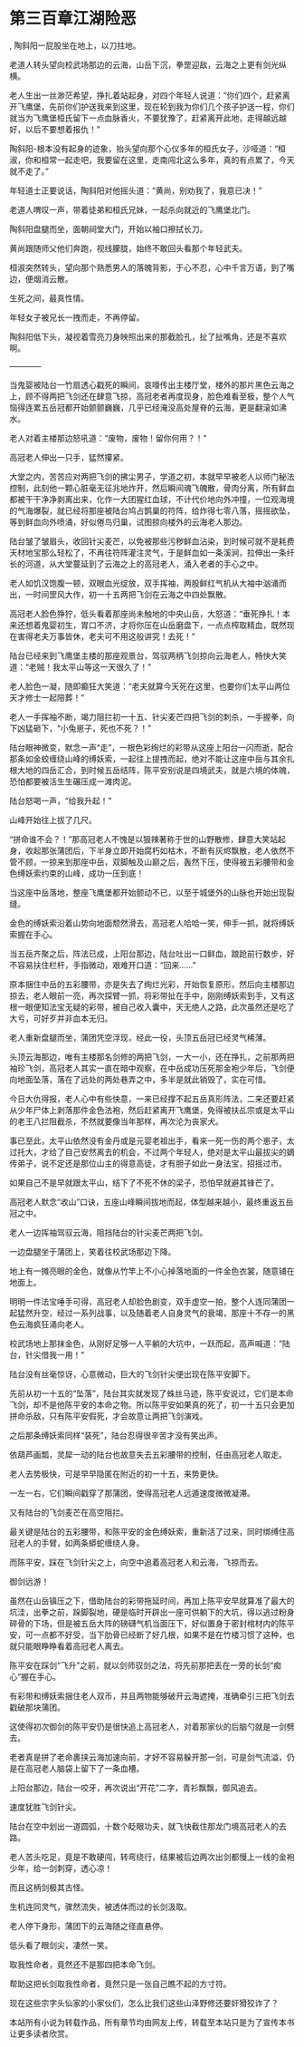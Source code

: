 # 第三百章江湖险恶
,  陶斜阳一屁股坐在地上，以刀拄地。
   老道人转头望向校武场那边的云海，山岳下沉，拳罡迎敌，云海之上更有剑光纵横。
   老人生出一丝渺茫希望，挣扎着站起身，对四个年轻人说道：“你们四个，赶紧离开飞鹰堡，先前你们护送我来到这里，现在轮到我为你们几个孩子护送一程，你们就当为飞鹰堡桓氏留下一点血脉香火，不要犹豫了，赶紧离开此地，走得越远越好，以后不要想着报仇！”
   陶斜阳-根本没有起身的迹象，抬头望向那个心仪多年的桓氏女子，沙哑道：“桓淑，你和桓常一起走吧，我要留在这里，走南闯北这么多年，真的有点累了，今天就不走了。”
   年轻道士正要说话，陶斜阳对他摇头道：“黄尚，别劝我了，我意已决！”
   老道人喟叹一声，带着徒弟和桓氏兄妹，一起杀向就近的飞鹰堡北门。
   陶斜阳盘腿而坐，面朝祠堂大门，开始以袖口擦拭长刀。
   黄尚跟随师父他们奔跑，视线朦胧，始终不敢回头看那个年轻武夫。
   桓淑突然转头，望向那个熟悉男人的落魄背影，于心不忍，心中千言万语，到了嘴边，便烟消云散。
   生死之间，最真性情。
   年轻女子被兄长一拽而走，不再停留。
   陶斜阳低下头，凝视着雪亮刀身映照出来的那截脸孔，扯了扯嘴角，还是不喜欢啊。
   ————
   当鬼婴被陆台一竹扇透心戳死的瞬间，哀嚎传出主楼厅堂，楼外的那片黑色云海之上，顾不得两把飞剑还在肆意飞掠，高冠老者再度现身，脸色难看至极，整个人气恼得连累五岳冠都开始颤颤巍巍，几乎已经淹没高处屋脊的云海，更是翻滚如沸水。
   老人对着主楼那边怒吼道：“废物，废物！留你何用？！”
   高冠老人伸出一只手，猛然攥紧。
   大堂之内，苦苦应对两把飞剑的拂尘男子，学道之初，本就早早被老人以师门秘法控制，此刻他一颗心脏毫无征兆地炸开，然后瞬间魂飞魄散，骨肉分离，所有鲜血都被干干净净剥离出来，化作一大团猩红血球，不计代价地向外冲撞，一位观海境的气海爆裂，就已经将那座被陆台鸠占鹊巢的符阵，给炸得七零八落，摇摇欲坠，等到鲜血向外喷涌，好似倦鸟归巢，试图掠向楼外的云海老人那边。
   陆台皱了皱眉头，收回针尖麦芒，以免被那些污秽鲜血沾染，到时候可就不是耗费天材地宝那么轻松了，不再往符阵灌注灵气，于是鲜血如一条溪涧，拉伸出一条纤长的河道，从大堂蔓延到了云海之上的高冠老人，涌入老者的手心之中。
   老人如饥汉饱腹一顿，双眼血光绽放，双手挥袖，两股鲜红气机从大袖中汹涌而出，一时间罡风大作，初一十五两把飞剑在云海之中四处飘散。
   高冠老人脸色狰狞，低头看着那座尚未触地的中央山岳，大怒道：“垂死挣扎！本来还想着鬼婴初生，胃口不济，才将你压在山岳磨盘下，一点点榨取精血，既然现在害得老夫万事皆休，老夫可不用这般讲究！去死！”
   陆台已经来到飞鹰堡主楼的那座观景台，驾驭两柄飞剑掠向云海老人，畅快大笑道：“老贼！我太平山等这一天很久了！”
   老人脸色一凝，随即癫狂大笑道：“老夫就算今天死在这里，也要你们太平山两位天才修士一起陪葬！”
   老人一手挥袖不断，竭力阻拦初一十五、针尖麦芒四把飞剑的刺杀，一手握拳，向下凶猛砸下，“小兔崽子，死也不死？！”
   陆台眼神微变，默念一声“走”，一根色彩绚烂的彩带从这座上阳台一闪而逝，配合那条如金蛟缠绕山峰的缚妖索，一起往上提拽而起，绝对不能让这座中岳与其余扎根大地的四岳汇合，到时候五岳结阵，陈平安别说是四境武夫，就是六境的体魄，恐怕都要被活生生碾压成一滩肉泥。
   陆台怒喝一声，“给我升起！”
   山峰开始往上拔了几尺。
   “拼命谁不会？！”那高冠老人不愧是以狠辣著称于世的山野散修，肆意大笑站起身，收起那张蒲团后，下半身立即开始腐朽如枯木，不断有灰烬飘散，老人依然不管不顾，一掠来到那座中岳，双脚触及山巅之后，轰然下压，使得被五彩腰带和金色缚妖索约束的山峰，成功一压到底！
   当这座中岳落地，整座飞鹰堡都开始颤动不已，以至于城堡外的山脉也开始出现裂缝。
   金色的缚妖索沿着山势向地面颓然滑去，高冠老人哈哈一笑，伸手一抓，就将缚妖索握在手心。
   当五岳齐聚之后，阵法已成，上阳台那边，陆台吐出一口鲜血，踉跄前行数步，好不容易扶住栏杆，手指微动，艰难开口道：“回来……”
   原本捆住中岳的五彩腰带，亦是失去了绚烂光彩，开始恢复原形，然后向主楼那边掠去，老人眼前一亮，再次探臂一抓，将彩带扯在手中，刚刚缚妖索到手，又有这根一眼便知法宝无疑的彩带，被自己收入囊中，天无绝人之路，此次虽然还是吃了大亏，可好歹并非血本无归。
   老人重新盘腿而坐，蒲团凭空浮现，经此一役，头顶五岳冠已经灵气稀薄。
   头顶云海那边，唯有主楼那名剑修的两把飞剑，一大一小，还在挣扎，之前那两把袖珍飞剑，高冠老人其实一直在暗中观察，在中岳成功压死那金袍少年后，飞剑便向地面坠落，落在了远处的两处巷弄之中，多半是就此销毁了，实在可惜。
   今日大仇得报，老人心中有些快意，一来已经撑不起五岳真形阵法，二来还要赶紧从少年尸体上剥落那件金色法袍，然后赶紧离开飞鹰堡，免得被扶乩宗或是太平山的老王八拦阻截杀，不然就要像当年那样，再次沦为丧家犬。
   事已至此，太平山依然没有金丹或是元婴老祖出手，看来一死一伤的两个崽子，太过托大，才给了自己安然离去的机会，不过两个年轻人，绝对是太平山最拔尖的嫡传弟子，说不定还是那位山主的得意高徒，才有胆子如此一身法宝，招摇过市。
   如果自己不是早就跟太平山，结下了不死不休的梁子，恐怕早就避其锋芒了。
   高冠老人默念“收山”口诀，五座山峰瞬间拔地而起，体型越来越小，最终重返五岳冠之中。
   老人一边挥袖驾驭云海，阻挡陆台的针尖麦芒两把飞剑。
   一边盘腿坐于蒲团上，笑着往校武场那边下降。
   地上有一摊亮眼的金色，就像从竹竿上不小心掉落地面的一件金色衣裳，随意铺在地面上。
   明明一件法宝唾手可得，高冠老人却脸色剧变，双手虚空一拍，整个人连同蒲团一起猛然升空，经过一系列战事，以及随着老人自身灵气的衰竭，那座十不存一的黑色云海疯狂涌向老人。
   校武场地上那抹金色，从刚好足够一人平躺的大坑中，一跃而起，高声喊道：“陆台，针尖借我一用！”
   陆台没有丝毫惊讶，心意微动，巨大的飞剑针尖便出现在陈平安脚下。
   先前从初一十五的“坠落”，陆台其实就发现了蛛丝马迹，陈平安说过，它们是本命飞剑，却不是他陈平安的本命之物。所以陈平安如果真的死了，初一十五只会更加拼命杀敌，只有陈平安假死，才会故意让两把飞剑演戏。
   之后那条缚妖索同样“装死”，陆台忍得很辛苦才没有笑出声。
   依葫芦画瓢，灵犀一动的陆台也故意失去五彩腰带的控制，任由高冠老人取走。
   老人去势极快，可是早早隐匿在附近的初一十五，来势更快。
   一左一右，它们瞬间戳穿了那蒲团，使得高冠老人远遁速度微微凝滞。
   又有陆台的飞剑麦芒在高空阻拦。
   最关键是陆台的五彩腰带，和陈平安的金色缚妖索，重新活了过来，同时绑缚住高冠老人的手臂，如两条蟒蛇缠绕人身。
   而陈平安，踩在飞剑针尖之上，向空中追着高冠老人和云海，飞掠而去。
   御剑远游！
   虽然在山岳镇压之下，借助陆台的彩带拖延时间，再加上陈平安早就算准了最大的坑洼，出拳之前，跺脚裂地，硬是临时开辟出一座可供躺下的大坑，得以逃过粉身碎骨的下场，但是被五岳大阵的磅礴气机当面压下，好似置身于密封棺材内的陈平安，可一点都不好受，当下肋骨已经断了好几根，如果不是在竹楼习惯了这种，也就只能眼睁睁看着高冠老人离去。
   陈平安在踩剑“飞升”之前，就以剑师驭剑之法，将先前那把丢在一旁的长剑“痴心”握在手心。
   有彩带和缚妖索捆住老人双币，并且两物能够破开云海遮掩，准确牵引三把飞剑去戳破那块蒲团。
   这使得初次御剑的陈平安仍是很快追上高冠老人，对着那家伙的后脑勺就是一剑劈去。
   老者真是拼了老命裹挟云海加速向前，才好不容易躲开那一剑，可是剑气流溢，仍是在高冠老人脑袋上留下了一条血槽。
   上阳台那边，陆台一咬牙，再次说出“开花”二字，青衫飘飘，御风追去。
   速度犹胜飞剑针尖。
   陆台在空中划出一道圆弧，十数个眨眼功夫，就飞快截住那龙门境高冠老人的去路。
   老人苦头吃足，竟是不敢硬闯，转弯绕行，结果被后边两次出剑都慢上一线的金袍少年，给一剑刺穿，透心凉！
   而且这柄剑极其古怪。
   生机连同灵气，骤然流失，被透体而过的长剑汲取。
   老人停下身形，蒲团下的云海随之径直悬停。
   低头看了眼剑尖，凄然一笑。
   取我性命者，竟然还不是那四把本命飞剑。
   帮助这把长剑取我性命者，竟然只是一张自己瞧不起的方寸符。
   现在这些宗字头仙家的小家伙们，怎么比我们这些山泽野修还要奸猾狡诈了？
  本站所有小说为转载作品，所有章节均由网友上传，转载至本站只是为了宣传本书让更多读者欣赏。